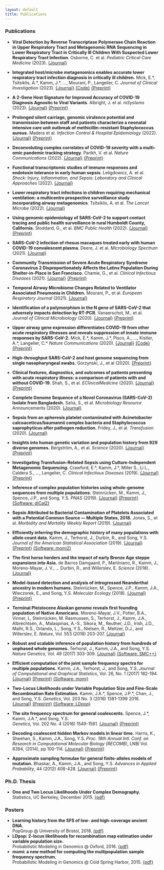```yaml
---
layout: default
title: Publications
---
```


### Publications

- **Viral Detection by Reverse Transcriptase Polymerase Chain Reaction
  in Upper Respiratory Tract and Metagenomic RNA Sequencing in Lower
  Respiratory Tract in Critically Ill Children With Suspected Lower
  Respiratory Tract Infection**. Osborne, C. et al. *Pediatric
  Critical Care Medicine* (2023).
  [{Journal}](https://journals.lww.com/pccmjournal/fulltext/9900/viral_detection_by_reverse_transcriptase.257.aspx)

- **Integrated host/microbe metagenomics enables accurate lower
  respiratory tract infection diagnosis in critically ill children.**
  Mick, E.\*, Tsitsiklis, A.\*, Kamm, J.\*, ..., Mourani, P.,
  Langelier, C. *Journal of Clinical Investigation* (2023).
  [{Journal}](https://www.jci.org/articles/view/165904)
  [{Code}](https://github.com/eranmick/pediatric-mNGS-LRTI-classifier)
  [{Preprint}](https://www.medrxiv.org/content/10.1101/2022.12.01.22282994v1.full)

- **A 2-Gene Host Signature for Improved Accuracy of COVID-19
  Diagnosis Agnostic to Viral Variants**. Albright, J. et
  al. *mSystems* (2023).
  [{Journal}](https://journals.asm.org/doi/full/10.1128/msystems.00671-22)
  [{Preprint}](https://www.medrxiv.org/content/10.1101/2022.01.06.21268498v2)

- **Prolonged silent carriage, genomic virulence potential and
  transmission between staff and patients characterize a neonatal
  intensive care unit outbreak of methicillin-resistant Staphylococcus
  aureus.** Madera et al. *Infection Control & Hospital Epidemiology*
  (2022).
  [{Journal}](https://www.cambridge.org/core/journals/infection-control-and-hospital-epidemiology/article/prolonged-silent-carriage-genomic-virulence-potential-and-transmission-between-staff-and-patients-characterize-a-neonatal-intensive-care-unit-nicu-outbreak-of-methicillinresistant-staphylococcus-aureus-mrsa/D8B8B42F489676F2ACC57A4A31FA92E4)
  [{Preprint}](https://www.medrxiv.org/content/10.1101/2021.07.28.21261307v1.full)

- **Deconvoluting complex correlates of COVID-19 severity with a
  multi-omic pandemic tracking strategy**. Parikh, V. et al. *Nature
  Communications* (2022).
  [{Journal}](https://www.nature.com/articles/s41467-022-32397-8)
  [{Preprint}](https://www.medrxiv.org/content/10.1101/2021.08.04.21261547v1)
  
- **Functional transcriptomic studies of immune responses and
  endotoxin tolerance in early human sepsis**. Leligdowicz, A. et
  al. *Shock: Injury, Inflammation, and Sepsis: Laboratory and
  Clinical Approaches* (2022).
  [{Journal}](https://journals.lww.com/shockjournal/Fulltext/2022/06000/Functional_Transcriptomic_Studies_of_Immune.3.aspx)

- **Lower respiratory tract infections in children requiring
  mechanical ventilation: a multicentre prospective surveillance study
  incorporating airway metagenomics**. Tsitsiklis, A. et al. *The
  Lancet Microbe* (2022).
  [{Journal}](https://www.thelancet.com/journals/lanmic/article/PIIS2666-5247(21)00304-9/fulltext)

- **Using genomic epidemiology of SARS-CoV-2 to support contact
  tracing and public health surveillance in rural Humboldt County,
  California.** Stoddard, G., et al. *BMC Public Health* (2022).
  [{Journal}](https://bmcpublichealth.biomedcentral.com/articles/10.1186/s12889-022-12790-0)
  [{Preprint}](https://www.medrxiv.org/content/10.1101/2021.09.21.21258385v1)

- **SARS-CoV-2 infection of rhesus macaques treated early with human
  COVID-19 convalescent plasma**. Deere, J. et al. *Microbiology
  Spectrum* (2021).
  [{Journal}](https://journals.asm.org/doi/full/10.1128/spectrum.01397-21)

- **Community Transmission of Severe Acute Respiratory Syndrome
  Coronavirus 2 Disproportionately Affects the Latinx Population
  During Shelter-in-Place in San Francisco.** Chamie, G., et
  al. *Clinical Infectious Diseases* (2021).
  [{Journal}](https://academic.oup.com/cid/advance-article/doi/10.1093/cid/ciaa1234/5895337)
  [{Preprint}](https://www.medrxiv.org/content/10.1101/2020.06.15.20132233v1)

- **Temporal Airway Microbiome Changes Related to Ventilator
  Associated Pneumonia in Children.** Mourani, P., et al. *European
  Respiratory Journal* (2021).
  [{Journal}](https://erj.ersjournals.com/content/early/2020/09/09/13993003.01829-2020.abstract)

- **Identification of a polymorphism in the N gene of SARS-CoV-2 that
  adversely impacts detection by RT-PCR.** Vanaerschot, M., et
  al. *Journal of Clinical Microbiology* (2020).
  [{Journal}](https://jcm.asm.org/content/early/2020/10/16/JCM.02369-20.abstract)
  [{Preprint}](https://www.biorxiv.org/content/10.1101/2020.08.25.265074v1)

- **Upper airway gene expression differentiates COVID-19 from other
  acute respiratory illnesses and reveals suppression of innate immune
  responses by SARS-CoV-2.** Mick, E.\*, Kamm, J.\*, Pisco, A., ...,
  Kistler, A.\*, Langelier, C.\* *Nature Communications* (2020).
  [{Journal}](https://www.nature.com/articles/s41467-020-19587-y)
  [{Code}](https://github.com/czbiohub/covid19-transcriptomics-pathogenesis-diagnostics-results)
  [{Preprint}](https://www.medrxiv.org/content/10.1101/2020.05.18.20105171v4)
  
- **High-throughput SARS-CoV-2 and host genome sequencing from single
  nasopharyngeal swabs.** Gorzynski, J., et al (2020).
  [{Preprint}](https://www.medrxiv.org/content/10.1101/2020.07.27.20163147v2)

-   **Clinical features, diagnostics, and outcomes of patients
    presenting with acute respiratory illness: a comparison of patients
    with and without COVID-19.** Shah, S., et al. *EClinicalMedicine*
    (2020).
    [{Journal}](https://www.sciencedirect.com/science/article/pii/S2589537020302625)
    [{Preprint}](https://www.medrxiv.org/content/10.1101/2020.05.02.20082461v1.full)

-   **Complete Genome Sequence of a Novel Coronavirus (SARS-CoV-2)
    Isolate from Bangladesh.** Saha, S., et al. *Microbiology Resource*
    Announcements (2020).
    [{Journal}](https://mra.asm.org/content/9/24/e00568-20.abstract)

-   **Sepsis from an apheresis platelet contaminated with
    Acinetobacter calcoaceticus/baumannii complex bacteria and
    Staphylococcus saprophyticus after pathogen reduction.** Fridey,
    J., et al. *Transfusion* (2020).
    [{Journal}](https://onlinelibrary.wiley.com/doi/abs/10.1111/trf.15951)

-   **Insights into human genetic variation and population history
    from 929 diverse genomes.** Bergström, A., et al. *Science*
    (2020).
    [{Journal}](https://science.sciencemag.org/content/367/6484/eaay5012.abstract)
    [{Preprint}](https://www.biorxiv.org/content/10.1101/674986v1)

-   **Investigating Transfusion-Related Sepsis using
    Culture-Independent Metagenomic Sequencing.** Crawford, E.\*,
    Kamm, J.\*, Miller S., Li L., Caldera S., ..., Langelier,
    C. *Clinical Infectious Diseases* (2019).
    [{Journal}](https://www.ncbi.nlm.nih.gov/pubmed/31563940)
    [{Preprint}](https://www.biorxiv.org/content/10.1101/653337v3)

-   **Inference of complex population histories using whole-genome
    sequences from multiple populations.** Steinrücken, M., Kamm, J., Spence, J.P., and Song, Y.S.
    *PNAS* (2019).
    [{Journal}](https://www.pnas.org/content/early/2019/08/05/1905060116)
    [{Preprint}](http://dx.doi.org/10.1101/026591)
    [{Software: diCal2}](https://sourceforge.net/projects/dical2)

-   **Sepsis Attributed to Bacterial Contamination of Platelets
    Associated with a Potential Common Source — Multiple States,
    2018.** Jones, S., et al. *Morbidity and Mortality Weekly Report*
    (2019).
    [{Journal}](https://www.cdc.gov/mmwr/volumes/68/wr/mm6823a2.htm)

-   **Efficiently inferring the demographic history of many populations
    with allele count data.** Kamm, J., Terhorst, J., Durbin, R., and Song, Y.S.
    *Journal of the American Statistical Association* (2019).
    [{Journal}](https://www.tandfonline.com/doi/full/10.1080/01621459.2019.1635482)
    [{Preprint}](https://www.biorxiv.org/content/early/2018/03/23/287268)
    [{Software: momi2}](https://github.com/popgenmethods/momi2)

-  **The first horse herders and the impact of early Bronze Age steppe expansions into Asia.**
   de Barros Damgaard, P., Martiniano, R., Kamm, J., Moreno-Mayar, J. V., ... Durbin, R., and Willerslev, E.
   *Science* (2018).
   [{Journal}](http://science.sciencemag.org/content/early/2018/05/08/science.aar7711)

-   **Model-based detection and analysis of introgressed Neanderthal
    ancestry in modern humans.** Steinrücken, M., Spence, J.P., Kamm, J.A., Wieczorek, E., and Song, Y.S. *Molecular Ecology* (2018). 
    [{Journal}](https://onlinelibrary.wiley.com/doi/abs/10.1111/mec.14565)
    [{Preprint}](https://www.biorxiv.org/content/early/2017/12/01/227660)

-   **Terminal Pleistocene Alaskan genome reveals first founding
    population of Native Americans.** 
    Moreno-Mayar, J.V., Potter, B.A., Vinner, L, Steinrücken, M.
    Rasmussen, S., Terhorst, J., Kamm, J.A., Albrechtsen, A.,
    Malaspinas, A.-S., Sikora, M., Reuther, J.D., Irish, J.D., Malhi,
    R.S., Orlando, L., Song, Y.S., Nielsen, R., Meltzer, D.J., and
    Willerslev, E. 
    *Nature*, Vol. 553 (2018) 203-207. 
    [{Journal}](https://www.nature.com/articles/nature25173)

-   **Robust and scalable inference of population history from hundreds
    of unphased whole genomes.** 
    Terhorst, J., Kamm, J.A., and Song, Y.S.
    *Nature Genetics*, Vol. 49 (2017) 303-309. 
    [{Journal}](http://dx.doi.org/10.1038/ng.3748) [{Software:
    SMC++}](https://github.com/popgenmethods/smcpp)

-   **Efficient computation of the joint sample frequency spectra for
    multiple populations.** 
    Kamm, J.A., Terhorst, J., and Song, Y.S. 
    *Journal of Computational and Graphical Statistics*, Vol. 26, No.
    1 (2017) 182-194. 
    [{Journal}](http://www.tandfonline.com/doi/abs/10.1080/10618600.2016.1159212)
    [{Preprint}](http://arxiv.org/abs/1503.01133) [{Software:
    momi}](https://github.com/popgenmethods/momi)

-   **Two-Locus Likelihoods under Variable Population Size and
    Fine-Scale Recombination Rate Estimation.** 
    Kamm, J.A.\*, Spence, J.P.\*, Chan, J., and Song, Y.S.
    *Genetics*, Vol. 203 No. 3 (2016) 1381-1399 2016. 
    [{Journal}](http://www.genetics.org/content/203/3/1381)
    [{Preprint}](http://arxiv.org/abs/1510.06017) [{Software:
    LDpop}](https://github.com/popgenmethods/ldpop)

-   **The site frequency spectrum for general coalescents.** 
    Spence, J.\*, Kamm, J.A.\*, and Song, Y.S.  
    *Genetics*, Vol. 202 No. 4 (2016) 1549-1561. 
    [{Journal}](http://www.genetics.org/content/genetics/202/4/1549.full.pdf)
    [{Preprint}](http://arxiv.org/abs/1510.05631)

-   **Decoding coalescent hidden Markov models in linear time.** 
    Harris, K., Sheehan, S., Kamm, J.A., Song, Y.S. 
    *Proc. 18th Annual Intl. Conf. on Research in Computational
    Molecular Biology (RECOMB)*, LNBI Vol. 8394, (2014), pp 100-114. 
    [{Journal}](http://dx.doi.org/10.1007/978-3-319-05269-4_8)
    [{Preprint}](http://arxiv.org/abs/1403.0858)

-   **Approximate sampling formulae for general finite-alleles models of
    mutation.** 
    Bhaskar, A., Kamm, J.A., and Song, Y.S. 
    *Advances in Applied Probability*, 44 (2012) 408-428. 
    [{Journal}](http://projecteuclid.org/euclid.aap/1339878718)
    [{Preprint}](http://arxiv.org/abs/1109.2386)

### Ph.D. Thesis

-   **One and Two Locus Likelihoods Under Complex Demography.**  
    Statistics, UC Berkeley, December 2015. 
    [{pdf}](/assets/thesis.pdf)

### Posters

-   **Learning history from the SFS of low- and high-coverage ancient
    DNA.**  
    PopGroup @ University of Bristol, 2018. 
    [{pdf}](/assets/ancient_momi.pdf)
-   **LDpop: 2-locus likelihoods for recombination map estimation under
    variable population size.**  
    Probabilistic Modeling in Genomics @ Oxford, 2016. 
    [{pdf}](/assets/ldpop_poster.pdf)
-   **momi: a new method for computing the multipopulation sample
    frequency spectrum.**  
    Probabilistic Modeling in Genomics @ Cold Spring Harbor, 2015. 
    [{pdf}](/assets/momi_poster.pdf)
